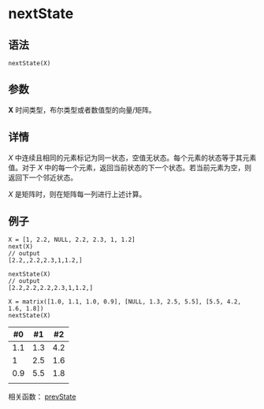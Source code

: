 # nextState

## 语法

`nextState(X)`

## 参数

**X** 时间类型，布尔类型或者数值型的向量/矩阵。

## 详情

*X* 中连续且相同的元素标记为同一状态，空值无状态。每个元素的状态等于其元素值。对于 *X*
中的每一个元素，返回当前状态的下一个状态。若当前元素为空，则返回下一个邻近状态。

*X* 是矩阵时，则在矩阵每一列进行上述计算。

## 例子

```
X = [1, 2.2, NULL, 2.2, 2.3, 1, 1.2]
next(X)
// output
[2.2,,2.2,2.3,1,1.2,]

nextState(X)
// output
[2.2,2.2,2.2,2.3,1,1.2,]

X = matrix([1.0, 1.1, 1.0, 0.9], [NULL, 1.3, 2.5, 5.5], [5.5, 4.2, 1.6, 1.8])
nextState(X)
```

| #0 | #1 | #2 |
| --- | --- | --- |
| 1.1 | 1.3 | 4.2 |
| 1 | 2.5 | 1.6 |
| 0.9 | 5.5 | 1.8 |
|  |  |  |

相关函数： [prevState](../p/prevState.html)

